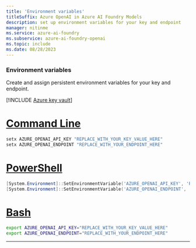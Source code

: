 ```yaml
---
title: 'Environment variables'
titleSuffix: Azure OpenAI in Azure AI Foundry Models
description: set up environment variables for your key and endpoint
manager: nitinme
ms.service: azure-ai-foundry
ms.subservice: azure-ai-foundry-openai
ms.topic: include
ms.date: 08/28/2023
---
```



### Environment variables

Create and assign persistent environment variables for your key and endpoint.

[!INCLUDE [Azure key vault](~/reusable-content/ce-skilling/azure/includes/ai-services/security/microsoft-entra-id-akv-expanded.md)]

# [Command Line](#tab/command-line)

```cmd
setx AZURE_OPENAI_API_KEY "REPLACE_WITH_YOUR_KEY_VALUE_HERE" 
setx AZURE_OPENAI_ENDPOINT "REPLACE_WITH_YOUR_ENDPOINT_HERE" 
```

# [PowerShell](#tab/powershell)

```powershell
[System.Environment]::SetEnvironmentVariable('AZURE_OPENAI_API_KEY', 'REPLACE_WITH_YOUR_KEY_VALUE_HERE', 'User')
[System.Environment]::SetEnvironmentVariable('AZURE_OPENAI_ENDPOINT', 'REPLACE_WITH_YOUR_ENDPOINT_HERE', 'User')
```

# [Bash](#tab/bash)

```bash
export AZURE_OPENAI_API_KEY="REPLACE_WITH_YOUR_KEY_VALUE_HERE"
export AZURE_OPENAI_ENDPOINT="REPLACE_WITH_YOUR_ENDPOINT_HERE"
```

---
